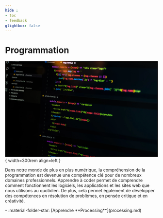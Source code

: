 ```yaml
---
hide : 
- toc
- feedback
glightbox: false
---
```


<style>
  .md-content__button {
    display: none;
  }
</style>

# Programmation

![Illustration la programmation](../assets/images/programmation.webp){ width=300rem align=left } 

Dans notre monde de plus en plus numérique, la compréhension de la programmation est devenue une compétence clé pour de nombreux domaines professionnels. Apprendre à coder permet de comprendre comment fonctionnent les logiciels, les applications et les sites web que nous utilisons au quotidien. De plus, cela permet également de développer des compétences en résolution de problèmes, en pensée critique et en créativité.

<div class="grid cards" markdown>
- :material-folder-star: [Apprendre **Processing**](processing.md)
</div>
